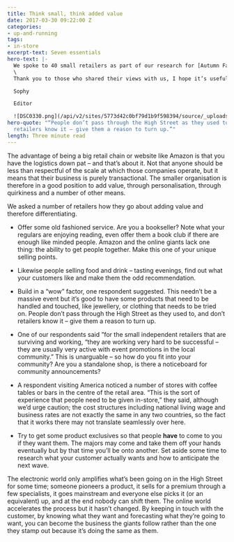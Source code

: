 ```yaml
---
title: Think small, think added value
date: 2017-03-30 09:22:00 Z
categories:
- up-and-running
tags:
- in-store
excerpt-text: Seven essentials
hero-text: |-
  We spoke to 40 small retailers as part of our research for [Autumn Fair](https://www.autumnfair.com/) (trade show for retailers) about what their challenges and recommendations are for 2017. Here’s a bite-sized summary of how they’re approaching the challenge of pushing back against those online retailers.
  \
  Thank you to those who shared their views with us, I hope it’s useful. Look out for ‘Online, no one can see you’re small’, and ‘[Battling the big boys](http://insideretail.com/articles/battling-the-big-boys/)’ for more direct advice from your peers.

  Sophy

  Editor

  ![DSC0330.png](/api/v2/sites/5773d42c0bf79d1b9f598394/source/_uploads/DSC0330.png?download)
hero-quote: "“People don’t pass through the High Street as they used to, and don’t
  retailers know it – give them a reason to turn up.”"
length: Three minute read
---
```


The advantage of being a big retail chain or website like Amazon is that you have the logistics down pat – and that’s about it. Not that anyone should be less than respectful of the scale at which those companies operate, but it means that their business is purely transactional. The smaller organisation is therefore in a good position to add value, through personalisation, through quirkiness and a number of other means.

We asked a number of retailers how they go about adding value and therefore differentiating.

* Offer some old fashioned service. Are you a bookseller? Note what your regulars are enjoying reading, even offer them a book club if there are enough like minded people. Amazon and the online giants lack one thing: the ability to get people together. Make this one of your unique selling points.

* Likewise people selling food and drink – tasting evenings, find out what your customers like and make them the odd recommendation.

* Build in a “wow” factor, one respondent suggested. This needn’t be a massive event but it’s good to have some products that need to be handled and touched, like jewellery, or clothing that needs to be tried on. People don’t pass through the High Street as they used to, and don’t retailers know it – give them a reason to turn up.

* One of our respondents said ”for the small independent retailers that are surviving and working, “they are working very hard to be successful – they are usually very active with event promotions in the local community.” This is unarguable – so how do you fit into your community? Are you a standalone shop, is there a noticeboard for community announcements?

* A respondent visiting America noticed a number of stores with coffee tables or bars in the centre of the retail area. “This is the sort of experience that people need to be given in-store,” they said, although we’d urge caution; the cost structures including national living wage and business rates are not exactly the same in any two countries, so the fact that it works there may not translate seamlessly over here.

* Try to get some product exclusives so that people **have** to come to you if they want them. The majors may come and take them off your hands eventually but by that time you’ll be onto another. Set aside some time to research what your customer actually wants and how to anticipate the next wave.

The electronic world only amplifies what’s been going on in the High Street for some time; someone pioneers a product, it sells for a premium through a few specialists, it goes mainstream and everyone else picks it (or an equivalent) up, and at the end nobody can shift them. The online world accelerates the process but it hasn’t changed. By keeping in touch with the customer, by knowing what they want and forecasting what they’re going to want, you can become the business the giants follow rather than the one they stamp out because it’s doing the same as them.
